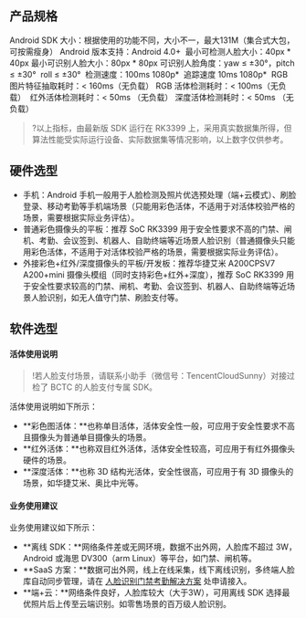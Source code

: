 
## 产品规格
Android SDK 大小：根据使用的功能不同，大小不一，最大131M（集合式大包，可按需瘦身）
Android 版本支持：Android 4.0+ 
最小可检测人脸大小：40px * 40px
最小可识别人脸大小：80px * 80px
可识别人脸角度：yaw ≤ ±30°，pitch ≤ ±30°  roll ≤ ±30° 
检测速度：100ms 1080p* 
追踪速度 10ms 1080p* 
RGB 图片特征抽取耗时：< 160ms（无负载）
RGB 活体检测耗时：< 100ms（无负载）  
红外活体检测耗时：< 50ms （无负载）
深度活体检测耗时：< 50ms （无负载）
>?以上指标，由最新版 SDK 运行在 RK3399 上，采用真实数据集所得，但算法性能受实际运行设备、实际数据集等情况影响，以上数字仅供参考。

## 硬件选型
- 手机：Android 手机一般用于人脸检测及照片优选预处理（端+云模式）、刷脸登录、移动考勤等手机端场景（只能用彩色活体，不适用于对活体校验严格的场景，需要根据实际业务评估）。
- 普通彩色摄像头的平板：推荐 SoC RK3399 用于安全性要求不高的门禁、闸机、考勤、会议签到、机器人、自助终端等近场景人脸识别（普通摄像头只能用彩色活体，不适用于对活体校验严格的场景，需要根据实际业务评估）。
- 外接彩色+红外/深度摄像头的平板/开发板：推荐华捷艾米 A200CPSV7 A200+mini 摄像头模组（同时支持彩色+红外+深度），推荐 SoC RK3399 用于安全性要求较高的门禁、闸机、考勤、会议签到、机器人、自助终端等近场景人脸识别，如无人值守门禁、刷脸支付等。


## 软件选型
#### 活体使用说明
>!若人脸支付场景，请联系小助手（微信号：TencentCloudSunny）对接过检了 BCTC 的人脸支付专属 SDK。

活体使用说明如下所示：
- **彩色图活体：**也称单目活体，活体安全性一般，可应用于安全性要求不高且摄像头为普通单目摄像头的场景。
- **红外活体：**也称双目红外活体，活体安全性较高，可应用于有红外摄像头硬件的场景。
- **深度活体：**也称 3D 结构光活体，安全性很高，可应用于有 3D 摄像头的场景，如华捷艾米、奥比中光等。

#### 业务使用建议
业务使用建议如下所示：
- **离线 SDK：**网络条件差或无网环境，数据不出外网，人脸库不超过 3W，Android 或海思 DV300（arm Linux）等平台，如门禁、闸机等。
- **SaaS 方案：**数据可出外网，线上在线采集，线下离线识别，多终端人脸库自动同步管理，请在 [人脸识别门禁考勤解决方案](https://cloud.tencent.com/solution/face-access) 处申请接入。
- **端+云：**网络条件良好，人脸库较大（大于3W），可用离线 SDK 选择最优照片后上传至云端识别。如零售场景的百万级人脸识别。
